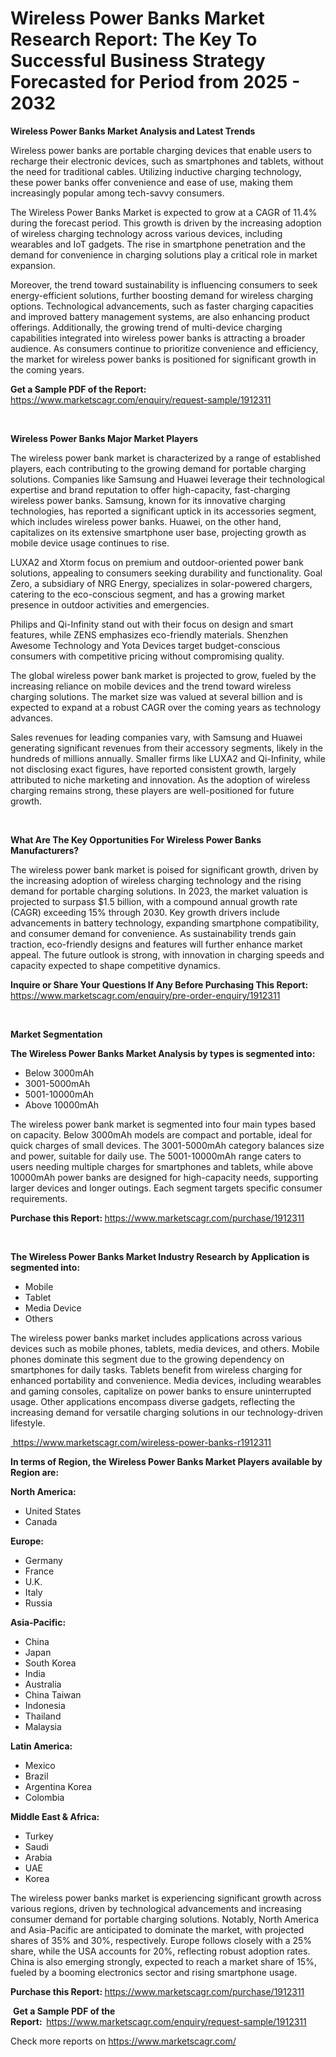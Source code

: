<p><h1>Wireless Power Banks Market Research Report: The Key To Successful Business Strategy Forecasted for Period from 2025 - 2032</h1></p><p><strong>Wireless Power Banks Market Analysis and Latest Trends</strong></p>
<p><p>Wireless power banks are portable charging devices that enable users to recharge their electronic devices, such as smartphones and tablets, without the need for traditional cables. Utilizing inductive charging technology, these power banks offer convenience and ease of use, making them increasingly popular among tech-savvy consumers.</p><p>The Wireless Power Banks Market is expected to grow at a CAGR of 11.4% during the forecast period. This growth is driven by the increasing adoption of wireless charging technology across various devices, including wearables and IoT gadgets. The rise in smartphone penetration and the demand for convenience in charging solutions play a critical role in market expansion.</p><p>Moreover, the trend toward sustainability is influencing consumers to seek energy-efficient solutions, further boosting demand for wireless charging options. Technological advancements, such as faster charging capacities and improved battery management systems, are also enhancing product offerings. Additionally, the growing trend of multi-device charging capabilities integrated into wireless power banks is attracting a broader audience. As consumers continue to prioritize convenience and efficiency, the market for wireless power banks is positioned for significant growth in the coming years.</p></p>
<p><strong>Get a Sample PDF of the Report:&nbsp;</strong> <a href="https://www.marketscagr.com/enquiry/request-sample/1912311?utm_campaign=3541&utm_medium=2&utm_source=Github&utm_content=ia&utm_term=07042025&utm_id=wireless-power-banks">https://www.marketscagr.com/enquiry/request-sample/1912311</a></p>
<p>&nbsp;</p>
<p><strong>Wireless Power Banks Major Market Players</strong></p>
<p><p>The wireless power bank market is characterized by a range of established players, each contributing to the growing demand for portable charging solutions. Companies like Samsung and Huawei leverage their technological expertise and brand reputation to offer high-capacity, fast-charging wireless power banks. Samsung, known for its innovative charging technologies, has reported a significant uptick in its accessories segment, which includes wireless power banks. Huawei, on the other hand, capitalizes on its extensive smartphone user base, projecting growth as mobile device usage continues to rise.</p><p>LUXA2 and Xtorm focus on premium and outdoor-oriented power bank solutions, appealing to consumers seeking durability and functionality. Goal Zero, a subsidiary of NRG Energy, specializes in solar-powered chargers, catering to the eco-conscious segment, and has a growing market presence in outdoor activities and emergencies.</p><p>Philips and Qi-Infinity stand out with their focus on design and smart features, while ZENS emphasizes eco-friendly materials. Shenzhen Awesome Technology and Yota Devices target budget-conscious consumers with competitive pricing without compromising quality.</p><p>The global wireless power bank market is projected to grow, fueled by the increasing reliance on mobile devices and the trend toward wireless charging solutions. The market size was valued at several billion and is expected to expand at a robust CAGR over the coming years as technology advances.</p><p>Sales revenues for leading companies vary, with Samsung and Huawei generating significant revenues from their accessory segments, likely in the hundreds of millions annually. Smaller firms like LUXA2 and Qi-Infinity, while not disclosing exact figures, have reported consistent growth, largely attributed to niche marketing and innovation. As the adoption of wireless charging remains strong, these players are well-positioned for future growth.</p></p>
<p>&nbsp;</p>
<p><strong>What Are The Key Opportunities For Wireless Power Banks Manufacturers?</strong></p>
<p><p>The wireless power bank market is poised for significant growth, driven by the increasing adoption of wireless charging technology and the rising demand for portable charging solutions. In 2023, the market valuation is projected to surpass $1.5 billion, with a compound annual growth rate (CAGR) exceeding 15% through 2030. Key growth drivers include advancements in battery technology, expanding smartphone compatibility, and consumer demand for convenience. As sustainability trends gain traction, eco-friendly designs and features will further enhance market appeal. The future outlook is strong, with innovation in charging speeds and capacity expected to shape competitive dynamics.</p></p>
<p><strong>Inquire or Share Your Questions If Any Before Purchasing This Report:</strong> <a href="https://www.marketscagr.com/enquiry/pre-order-enquiry/1912311?utm_campaign=3541&utm_medium=2&utm_source=Github&utm_content=ia&utm_term=07042025&utm_id=wireless-power-banks">https://www.marketscagr.com/enquiry/pre-order-enquiry/1912311</a></p>
<p>&nbsp;</p>
<p><strong>Market Segmentation</strong></p>
<p><strong>The Wireless Power Banks Market Analysis by types is segmented into:</strong></p>
<p><ul><li>Below 3000mAh</li><li>3001-5000mAh</li><li>5001-10000mAh</li><li>Above 10000mAh</li></ul></p>
<p><p>The wireless power bank market is segmented into four main types based on capacity. Below 3000mAh models are compact and portable, ideal for quick charges of small devices. The 3001-5000mAh category balances size and power, suitable for daily use. The 5001-10000mAh range caters to users needing multiple charges for smartphones and tablets, while above 10000mAh power banks are designed for high-capacity needs, supporting larger devices and longer outings. Each segment targets specific consumer requirements.</p></p>
<p><strong>Purchase this Report:&nbsp;</strong><a href="https://www.marketscagr.com/purchase/1912311?utm_campaign=3541&utm_medium=2&utm_source=Github&utm_content=ia&utm_term=07042025&utm_id=wireless-power-banks">https://www.marketscagr.com/purchase/1912311</a></p>
<p>&nbsp;</p>
<p><strong>The Wireless Power Banks Market Industry Research by Application is segmented into:</strong></p>
<p><ul><li>Mobile</li><li>Tablet</li><li>Media Device</li><li>Others</li></ul></p>
<p><p>The wireless power banks market includes applications across various devices such as mobile phones, tablets, media devices, and others. Mobile phones dominate this segment due to the growing dependency on smartphones for daily tasks. Tablets benefit from wireless charging for enhanced portability and convenience. Media devices, including wearables and gaming consoles, capitalize on power banks to ensure uninterrupted usage. Other applications encompass diverse gadgets, reflecting the increasing demand for versatile charging solutions in our technology-driven lifestyle.</p></p>
<p><a href="https://www.marketscagr.com/wireless-power-banks-r1912311?utm_campaign=3541&utm_medium=2&utm_source=Github&utm_content=ia&utm_term=07042025&utm_id=wireless-power-banks">&nbsp;https://www.marketscagr.com/wireless-power-banks-r1912311</a></p>
<p><strong>In terms of Region, the Wireless Power Banks Market Players available by Region are:</strong></p>
<p>
    <p> <strong> North America: </strong>
        <ul>
            <li>United States</li>
            <li>Canada</li>
        </ul>
        </p> 
    <p> <strong> Europe: </strong>
        <ul>
            <li>Germany</li>
            <li>France</li>
            <li>U.K.</li>
            <li>Italy</li>
            <li>Russia</li>
        </ul>
        </p> 
    <p> <strong> Asia-Pacific: </strong>
        <ul>
            <li>China</li>
            <li>Japan</li>
            <li>South Korea</li>
            <li>India</li>
            <li>Australia</li>
            <li>China Taiwan</li>
            <li>Indonesia</li>
            <li>Thailand</li>
            <li>Malaysia</li>
        </ul>
        </p> 
    <p> <strong> Latin America: </strong>
        <ul>
            <li>Mexico</li>
            <li>Brazil</li>
            <li>Argentina Korea</li>
            <li>Colombia</li>
        </ul>
        </p> 
    <p> <strong> Middle East & Africa: </strong>
        <ul>
            <li>Turkey</li>
            <li>Saudi</li>
            <li>Arabia</li>
            <li>UAE</li>
            <li>Korea</li>
        </ul>
    </p>
    </p>
<p><p>The wireless power banks market is experiencing significant growth across various regions, driven by technological advancements and increasing consumer demand for portable charging solutions. Notably, North America and Asia-Pacific are anticipated to dominate the market, with projected shares of 35% and 30%, respectively. Europe follows closely with a 25% share, while the USA accounts for 20%, reflecting robust adoption rates. China is also emerging strongly, expected to reach a market share of 15%, fueled by a booming electronics sector and rising smartphone usage.</p></p>
<p><strong>Purchase this Report: </strong><a href="https://www.marketscagr.com/purchase/1912311?utm_campaign=3541&utm_medium=2&utm_source=Github&utm_content=ia&utm_term=07042025&utm_id=wireless-power-banks">https://www.marketscagr.com/purchase/1912311</a></p>
<p>&nbsp;<strong>Get a Sample PDF of the Report:&nbsp;&nbsp;</strong><a href="https://www.marketscagr.com/enquiry/request-sample/1912311?utm_campaign=3541&utm_medium=2&utm_source=Github&utm_content=ia&utm_term=07042025&utm_id=wireless-power-banks">https://www.marketscagr.com/enquiry/request-sample/1912311</a></p>
<p><strong></strong></p>
<p>Check more reports on <a href="https://www.marketscagr.com/?utm_campaign=3541&utm_medium=2&utm_source=Github&utm_content=ia&utm_term=07042025&utm_id=wireless-power-banks">https://www.marketscagr.com/</a></p>